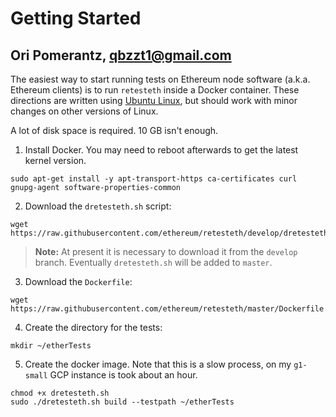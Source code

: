 # Getting Started

## Ori Pomerantz, qbzzt1@gmail.com

The easiest way to start running tests on Ethereum node software (a.k.a. Ethereum clients) is to run `retesteth` inside a Docker container. 
These directions are written using [Ubuntu Linux](https://ubuntu.com/), but should work with minor changes on other versions of Linux.

A lot of disk space is required. 10 GB isn't enough.

<!--
1. Install developer tools:
~~~
sudo apt install -y git g++ build-essential cmake
~~~
-->
1. Install Docker. You may need to reboot afterwards to get the latest kernel version.
~~~
sudo apt-get install -y apt-transport-https ca-certificates curl gnupg-agent software-properties-common
~~~
2. Download the `dretesteth.sh` script:
~~~
wget https://raw.githubusercontent.com/ethereum/retesteth/develop/dretesteth.sh
~~~
> **Note:** At present it is necessary to download it from the `develop` branch. Eventually 
> `dretesteth.sh` will be added to `master`.
3. Download the `Dockerfile`:
~~~
wget https://raw.githubusercontent.com/ethereum/retesteth/master/Dockerfile
~~~
4. Create the directory for the tests:
~~~
mkdir ~/etherTests
~~~
5. Create the docker image. Note that this is a slow process, on my `g1-small` GCP instance is took about an hour.
~~~
chmod +x dretesteth.sh
sudo ./dretesteth.sh build --testpath ~/etherTests
~~~

<!--
4. Clone the `retesteth` repository:
~~~
git clone https://github.com/ethereum/retesteth.git
~~~
5. Compile `retesteth`:
~~~
cd retesteth
mkdir build
cd build
cmake ..
make
~~~
> **Note:** This is a slow process. On my `g1-small` GCP instance it took about an hour,  mostly in the last two commands. 

--->



